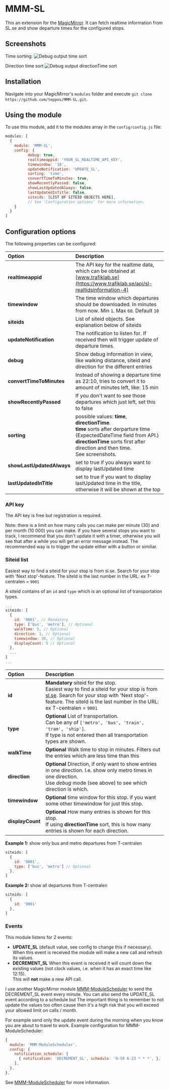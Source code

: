 # MMM-SL
This an extension for the [MagicMirror](https://github.com/MichMich/MagicMirror). It can fetch realtime information from SL.se and show departure times for the configured stops.

## Screenshots
Time sorting:
![Debug output time sort](/img/debug_time_sort.png?raw=true 'debug time sort')

Direction time sort
![Debug output directionTime sort](/img/debug_directiontime_sort.png?raw=true 'debug output direction sort')


## Installation
Navigate into your MagicMirror's `modules` folder and execute `git clone https://github.com/teppos/MMM-SL.git`.


## Using the module

To use this module, add it to the modules array in the `config/config.js` file:
```javascript
modules: [
  {
    module: 'MMM-SL',
    config: {
          debug: true,
          realtimeappid: 'YOUR_SL_REALTIME_API_KEY',
          timewindow: '10',
          updateNotification: 'UPDATE_SL',
          sorting: 'time',
          convertTimeToMinutes: true,
          showRecentlyPassed: false,
          showLastUpdatedAlways: false,
          lastUpdatedInTitle: false,
          siteids: [LIST OF SITEID OBJECTS HERE],
          // See 'Configuration options' for more information.
    }
  }
]
```

## Configuration options

The following properties can be configured:

| Option                 | Description                                         |
|:-----------------------|:----------------------------------------------------|
| **realtimeappid**      | The API key for the realtime data, which can be obtained at  [www.trafiklab.se](https://www.trafiklab.se/api/sl-realtidsinformation-4) |
| **timewindow**         | The time window which departures should be downloaded. In minutes from now. Min `1`. Max `60`. Default `10` |
| **siteids**            | List of siteid objects. See explanation below of siteids |
| **updateNotification** | The notification to listen for. If received then will trigger update of departure times. |
| **debug** | Show debug information in view, like walking distance, siteid and direction for the different entries |
| **convertTimeToMinutes** | Instead of showing a departure time as 22:10, tries to convert it to amount of minutes left, like: 15 min |
| **showRecentlyPassed** | If you don't want to see those departures which just left, set this to false |
| **sorting** | possible values: **time**, **directionTime**. <br/> **time** sorts after derparture time (ExpectedDateTime field from API.)<br/> **directionTime** sorts first after direction and then time. <br/> See screenshots. |
| **showLastUpdatedAlways** | set to true if you always want to display lastUpdated time |
| **lastUpdatedInTitle** | set to true if you want to display lastUpdated time in the title, otherwise it will be shown at the top |



### API key

The API key is free but registration is required.

Note: there is a limit on how many calls you can make per minute (30) and per month (10 000) you can make. If you have several stops you want to track, I recommend that you don't update it with a timer, otherwise you will see that after a while you will get an error message instead. The recommended way is to trigger the update either with a button or similiar.

### Siteid list

Easiest way to find a siteid for your stop is from sl.se. Search for your stop with 'Next stop'-feature. The siteId is the last number in the URL: ex T-centralen = `9001`

A siteid contains of an `id` and `type` which is an optional list of transportation types.

```javascript
...
siteids: [
  {
    id: '9001', // Mandatory
    type: ['bus', 'metro'], // Optional
    walkTime: 5, // Optional
    direction: 1, // Optional
    timewindow: 30, // Optional
    displayCount: 5 // Optional
  },
  ...
]
...
```

| Option                 | Description                                         |
|:-----------------------|:----------------------------------------------------|
| **id** | **Mandatory** siteid for the stop. <br/> Easiest way to find a siteid for your stop is from [sl.se](https://sl.se). Search for your stop with 'Next stop'-feature. The siteId is the last number in the URL: ex T-centralen = `9001`|
| **type** | **Optional** List of transportation. <br/> Can be any of `['metro', 'bus', 'train', 'tram', 'ship']`. <br/> If type is not entered then all transportation types are shown. |
| **walkTime** | **Optional**  Walk time to stop in minutes. Filters out the entries which are less time than this |
| **direction** | **Optional** Direction, if only want to show entries in one direction. I.e. show only metro times in one direction. <br/> Use *debug* mode (see above) to see which direction îs which. |
| **timewindow** | **Optional** time window for this stop. if you want some other timewindow for just this stop. |
| **displayCount** | **Optional** How many entries is shown for this stop. <br/>If using **directionTime** sort, this is how many entries is shown for each direction. |

  **Example 1:** show only bus and metro departures from T-centralen

```javascript
siteids: [
  {
    id: '9001',
    type: ['bus', 'metro'] // Optional
  },
]
```

  **Example 2:** show all departures from T-centralen

```javascript
siteids: [
  {
    id: '9001'
  },
]
```
### Events

This module listens for 2 events:
* **UPDATE_SL** (default value, see config to change this if necessary). <br/> When this event is received the module will make a new call and refresh its values.
* **DECREMENT_SL** When this event is received it will count down the existing values (not clock values, i.e. when it has an exact time like 12:15). <br/> This will **not** make a new API call.

I use another MagicMirror module [MMM-ModuleScheduler](https://github.com/ianperrin/MMM-ModuleScheduler) to send the DECREMENT_SL event every minute.
You can also send the UPDATE_SL event according to a schedule but The important thing is to remember to not update the values too often cause then it's a high risk that you will exceed your allowed limit on calls / month.

For example send only the update event during the morning when you know you are about to travel to work.
Example configuration for MMM-ModuleScheduler:

```javascript
{
  module: 'MMM-ModuleScheduler',
  config: {
    notification_schedule: [
      { notification: 'DECREMENT_SL', schedule: '0-59 6-23 * * *', },
    ],
  },
},
```
See [MMM-ModuleScheduler](https://github.com/ianperrin/MMM-ModuleScheduler) for more information.
